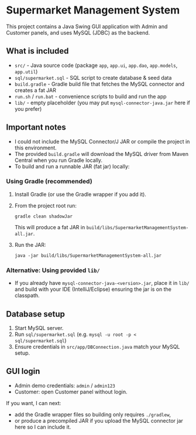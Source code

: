 # Supermarket Management System

This project contains a Java Swing GUI application with Admin and Customer panels,
and uses MySQL (JDBC) as the backend.



## What is included
- `src/` - Java source code (package `app`, `app.ui`, `app.dao`, `app.models`, `app.util`)
- `sql/supermarket.sql` - SQL script to create database & seed data
- `build.gradle` - Gradle build file that fetches the MySQL connector and creates a fat JAR
- `run.sh` / `run.bat` - convenience scripts to build and run the app
- `lib/` - empty placeholder (you may put `mysql-connector-java.jar` here if you prefer)

## Important notes
- I could not include the MySQL Connector/J JAR or compile the project in this environment.
- The provided `build.gradle` will download the MySQL driver from Maven Central when you run Gradle locally.
- To build and run a runnable JAR (fat jar) locally:

### Using Gradle (recommended)
1. Install Gradle (or use the Gradle wrapper if you add it).
2. From the project root run:
   ```
   gradle clean shadowJar
   ```
   This will produce a fat JAR in `build/libs/SupermarketManagementSystem-all.jar`.

3. Run the JAR:
   ```
   java -jar build/libs/SupermarketManagementSystem-all.jar
   ```

### Alternative: Using provided `lib/`
- If you already have `mysql-connector-java-<version>.jar`, place it in `lib/` and build with your IDE (IntelliJ/Eclipse) ensuring the jar is on the classpath.

## Database setup
1. Start MySQL server.
2. Run `sql/supermarket.sql` (e.g. `mysql -u root -p < sql/supermarket.sql`)
3. Ensure credentials in `src/app/DBConnection.java` match your MySQL setup.

## GUI login
- Admin demo credentials: `admin` / `admin123`
- Customer: open Customer panel without login.

If you want, I can next:
- add the Gradle wrapper files so building only requires `./gradlew`,
- or produce a precompiled JAR if you upload the MySQL connector jar here so I can include it.